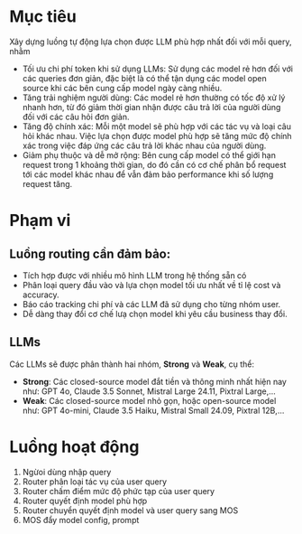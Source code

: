# Mục tiêu
Xây dựng luồng tự động lựa chọn được LLM phù hợp nhất đối với mỗi query, nhằm
- Tối ưu chi phí token khi sử dụng LLMs: Sử dụng các model rẻ hơn đối với các queries đơn giản, đặc biệt là có thể tận dụng các model open source khi các bên cung cấp model ngày càng nhiều.
- Tăng trải nghiệm người dùng: Các model rẻ hơn thường có tốc độ xử lý nhanh hơn, từ đó giảm thời gian nhận được câu trả lời của người dùng đối với các câu hỏi đơn giản.
- Tăng độ chính xác: Mỗi một model sẽ phù hợp với các tác vụ và loại câu hỏi khác nhau. Việc lựa chọn được model phù hợp sẽ tăng mức độ chính xác trong việc đáp ứng các câu trả lời khác nhau của người dùng.
- Giảm phụ thuộc và dễ mở rộng: Bên cung cấp model có thể giới hạn request trong 1 khoảng thời gian, do đó cần có cơ chế phân bổ request tới các model khác nhau để vẫn đảm bảo performance khi số lượng request tăng.
# Phạm vi
## Luồng routing cần đảm bảo:
- Tích hợp được với nhiều mô hình LLM trong hệ thống sẵn có
- Phân loại query đầu vào và lựa chọn model tối ưu nhất về tỉ lệ cost và accuracy.
- Báo cáo tracking chi phí và các LLM đã sử dụng cho từng nhóm user.
- Dễ dàng thay đổi cơ chế lưạ chọn model khi yêu cầu business thay đổi.
## LLMs
Các LLMs sẽ được phân thành hai nhóm, **Strong** và **Weak**, cụ thể:

- **Strong**: Các closed-source model đắt tiền và thông minh nhất hiện nay như: GPT 4o, Claude 3.5 Sonnet, Mistral Large 24.11, Pixtral Large,...
- **Weak**: Các closed-source model nhỏ gọn, hoặc open-source model như: GPT 4o-mini, Claude 3.5 Haiku, Mistral Small 24.09, Pixtral 12B,...
# Luồng hoạt động
1. Ngừoi dùng nhập query
2. Router phân loại tác vụ của user query
3. Router chấm điểm mức độ phức tạp của user query
4. Router quyết định model phù hợp
5. Router chuyển quyết định model và user query sang MOS
6. MOS đẩy model config, prompt


 
